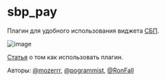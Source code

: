 # sbp_pay

Плагин для удобного использования виджета [СБП](https://sbp.nspk.ru/).

![image](https://github.com/RonFall/sbp_pay/assets/18558783/ccff4a27-f3d8-40f1-b64b-87d31919d7f2)

[Статья](https://habr.com/ru/companies/friflex/articles/768610/) о том как использовать плагин.

Авторы: [@mozerrr](https://github.com/mozerrr), [@pogrammist](https://github.com/pogrammist),
[@RonFall](https://github.com/RonFall)
